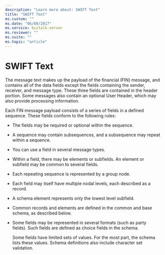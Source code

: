 ```yaml
---
description: "Learn more about: SWIFT Text"
title: "SWIFT Text"
ms.custom: ""
ms.date: "06/08/2017"
ms.service: biztalk-server
ms.reviewer: ""
ms.suite: ""
ms.topic: "article"
---
```

# SWIFT Text
The message text makes up the payload of the financial (FIN) message, and contains all of the data fields except the fields containing the sender, receiver, and message type. These three fields are contained in the header portion. Some messages also contain an optional User Header, which may also provide processing information.  
  
 Each FIN message payload consists of a series of fields in a defined sequence. These fields conform to the following rules:  
  
- The fields may be required or optional within the sequence.  
  
- A sequence may contain subsequences, and a subsequence may repeat within a sequence.  
  
- You can use a field in several message types.  
  
- Within a field, there may be elements or subfields. An element or subfield may be common to several fields.  
  
- Each repeating sequence is represented by a group node.  
  
- Each field may itself have multiple nodal levels, each described as a record.  
  
- A schema element represents only the lowest level subfield.  
  
- Common records and elements are defined in the common and base schema, as described below.  
  
- Some fields may be represented in several formats (such as party fields). Such fields are defined as choice fields in the schema.  
  
  Some fields have limited sets of values. For the most part, the schema lists these values. Schema definitions also include character set validation.
